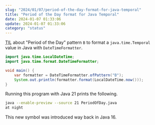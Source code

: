 ```yaml
---
slug: "2024/01/07/period-of-the-day-format-for-java-temporal"
title: "Period of the Day format for Java Temporal"
date: 2024-01-07 01:33:06
update: 2024-01-07 01:33:06
category: "status"
---
```


<abbr title="Today I learned">TIL</abbr> about "Period of the Day" pattern `B` to format a `java.time.Temporal` value in Java with `DateTimeFormatter`.

```java {5}
import java.time.LocalDateTime;
import java.time.format.DateTimeFormatter;

void main() {
	var formatter = DateTimeFormatter.ofPattern("B");
	System.out.println(formatter.format(LocalDateTime.now()));
}
```

Running this program with Java 21 prints the following.

```sh prompt{1}
java --enable-preview --source 21 PeriodOfDay.java
at night
```

This new symbol was introduced way back in Java 16.
